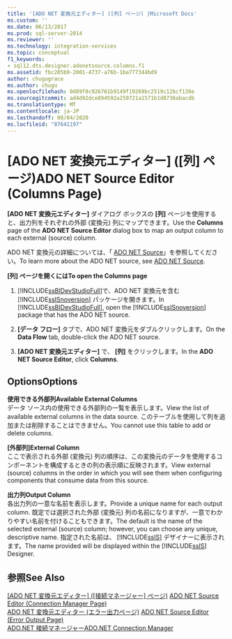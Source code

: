 ```yaml
---
title: '[ADO NET 変換元エディター] ([列] ページ) |Microsoft Docs'
ms.custom: ''
ms.date: 06/13/2017
ms.prod: sql-server-2014
ms.reviewer: ''
ms.technology: integration-services
ms.topic: conceptual
f1_keywords:
- sql12.dts.designer.adonetsource.columns.f1
ms.assetid: fbc205b9-2001-4737-a76b-1ba777344bd9
author: chugugrace
ms.author: chugu
ms.openlocfilehash: 0d89f8c926761b9149f19269bc2519c12bcf130e
ms.sourcegitcommit: ad4d92dce894592a259721a1571b1d8736abacdb
ms.translationtype: MT
ms.contentlocale: ja-JP
ms.lasthandoff: 08/04/2020
ms.locfileid: "87641197"
---
```

# <a name="ado-net-source-editor-columns-page"></a><span data-ttu-id="a5e5c-102">[ADO NET 変換元エディター] ([列] ページ)</span><span class="sxs-lookup"><span data-stu-id="a5e5c-102">ADO NET Source Editor (Columns Page)</span></span>
  <span data-ttu-id="a5e5c-103">**[ADO NET 変換元エディター]** ダイアログ ボックスの **[列]** ページを使用すると、出力列をそれぞれの外部 (変換元) 列にマップできます。</span><span class="sxs-lookup"><span data-stu-id="a5e5c-103">Use the **Columns** page of the **ADO NET Source Editor** dialog box to map an output column to each external (source) column.</span></span>  
  
 <span data-ttu-id="a5e5c-104">ADO NET 変換元の詳細については、「 [ADO NET Source](data-flow/ado-net-source.md)」を参照してください。</span><span class="sxs-lookup"><span data-stu-id="a5e5c-104">To learn more about the ADO NET source, see [ADO NET Source](data-flow/ado-net-source.md).</span></span>  
  
 <span data-ttu-id="a5e5c-105">**[列] ページを開くには**</span><span class="sxs-lookup"><span data-stu-id="a5e5c-105">**To open the Columns page**</span></span>  
  
1.  <span data-ttu-id="a5e5c-106">[!INCLUDE[ssBIDevStudioFull](../includes/ssbidevstudiofull-md.md)]で、ADO NET 変換元を含む [!INCLUDE[ssISnoversion](../includes/ssisnoversion-md.md)] パッケージを開きます。</span><span class="sxs-lookup"><span data-stu-id="a5e5c-106">In [!INCLUDE[ssBIDevStudioFull](../includes/ssbidevstudiofull-md.md)], open the [!INCLUDE[ssISnoversion](../includes/ssisnoversion-md.md)] package that has the ADO NET source.</span></span>  
  
2.  <span data-ttu-id="a5e5c-107">**[データ フロー]** タブで、ADO NET 変換元をダブルクリックします。</span><span class="sxs-lookup"><span data-stu-id="a5e5c-107">On the **Data Flow** tab, double-click the ADO NET source.</span></span>  
  
3.  <span data-ttu-id="a5e5c-108">**[ADO NET 変換元エディター]** で、 **[列]** をクリックします。</span><span class="sxs-lookup"><span data-stu-id="a5e5c-108">In the **ADO NET Source Editor**, click **Columns**.</span></span>  
  
## <a name="options"></a><span data-ttu-id="a5e5c-109">Options</span><span class="sxs-lookup"><span data-stu-id="a5e5c-109">Options</span></span>  
 <span data-ttu-id="a5e5c-110">**使用できる外部列**</span><span class="sxs-lookup"><span data-stu-id="a5e5c-110">**Available External Columns**</span></span>  
 <span data-ttu-id="a5e5c-111">データ ソース内の使用できる外部列の一覧を表示します。</span><span class="sxs-lookup"><span data-stu-id="a5e5c-111">View the list of available external columns in the data source.</span></span> <span data-ttu-id="a5e5c-112">このテーブルを使用して列を追加または削除することはできません。</span><span class="sxs-lookup"><span data-stu-id="a5e5c-112">You cannot use this table to add or delete columns.</span></span>  
  
 <span data-ttu-id="a5e5c-113">**[外部列]**</span><span class="sxs-lookup"><span data-stu-id="a5e5c-113">**External Column**</span></span>  
 <span data-ttu-id="a5e5c-114">ここで表示される外部 (変換元) 列の順序は、この変換元のデータを使用するコンポーネントを構成するときの列の表示順に反映されます。</span><span class="sxs-lookup"><span data-stu-id="a5e5c-114">View external (source) columns in the order in which you will see them when configuring components that consume data from this source.</span></span>  
  
 <span data-ttu-id="a5e5c-115">**出力列**</span><span class="sxs-lookup"><span data-stu-id="a5e5c-115">**Output Column**</span></span>  
 <span data-ttu-id="a5e5c-116">各出力列の一意な名前を表示します。</span><span class="sxs-lookup"><span data-stu-id="a5e5c-116">Provide a unique name for each output column.</span></span> <span data-ttu-id="a5e5c-117">既定では選択された外部 (変換元) 列の名前になりますが、一意でわかりやすい名前を付けることもできます。</span><span class="sxs-lookup"><span data-stu-id="a5e5c-117">The default is the name of the selected external (source) column; however, you can choose any unique, descriptive name.</span></span> <span data-ttu-id="a5e5c-118">指定された名前は、 [!INCLUDE[ssIS](../includes/ssis-md.md)] デザイナーに表示されます。</span><span class="sxs-lookup"><span data-stu-id="a5e5c-118">The name provided will be displayed within the [!INCLUDE[ssIS](../includes/ssis-md.md)] Designer.</span></span>  
  
## <a name="see-also"></a><span data-ttu-id="a5e5c-119">参照</span><span class="sxs-lookup"><span data-stu-id="a5e5c-119">See Also</span></span>  
 <span data-ttu-id="a5e5c-120">[[ADO NET 変換元エディター] &#40;[接続マネージャー] ページ&#41;](../../2014/integration-services/ado-net-source-editor-connection-manager-page.md) </span><span class="sxs-lookup"><span data-stu-id="a5e5c-120">[ADO NET Source Editor &#40;Connection Manager Page&#41;](../../2014/integration-services/ado-net-source-editor-connection-manager-page.md) </span></span>  
 <span data-ttu-id="a5e5c-121">[ADO NET 変換元エディター &#40;エラー出力ページ&#41;](../../2014/integration-services/ado-net-source-editor-error-output-page.md) </span><span class="sxs-lookup"><span data-stu-id="a5e5c-121">[ADO NET Source Editor &#40;Error Output Page&#41;](../../2014/integration-services/ado-net-source-editor-error-output-page.md) </span></span>  
 [<span data-ttu-id="a5e5c-122">ADO.NET 接続マネージャー</span><span class="sxs-lookup"><span data-stu-id="a5e5c-122">ADO.NET Connection Manager</span></span>](connection-manager/ado-net-connection-manager.md)  
  
  
